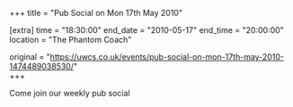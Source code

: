 +++
title = "Pub Social on Mon 17th May 2010"

[extra]
time = "18:30:00"
end_date = "2010-05-17"
end_time = "20:00:00"
location = "The Phantom Coach"

original = "https://uwcs.co.uk/events/pub-social-on-mon-17th-may-2010-1474489038530/"    
+++

Come join our weekly pub social

